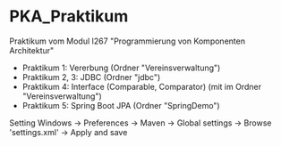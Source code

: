 # PKA_Praktikum
Praktikum vom Modul I267 "Programmierung von Komponenten Architektur"

- Praktikum 1: Vererbung (Ordner "Vereinsverwaltung")
- Praktikum 2, 3: JDBC (Ordner "jdbc")
- Praktikum 4: Interface (Comparable, Comparator) (mit im Ordner "Vereinsverwaltung")
- Praktikum 5: Spring Boot JPA (Ordner "SpringDemo")

Setting
Windows -> Preferences -> Maven -> Global settings -> Browse 'settings.xml' -> Apply and save
